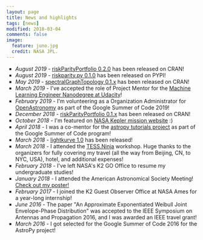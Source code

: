 ```yaml
---
layout: page
title: News and highlights
tags: [news]
modified: 2018-03-04
comments: false
image:
  feature: juno.jpg
  credit: NASA JPL.
---
```


<ul style="list-style-type:square">
   <li> <i>August 2019</i> - <a href="https://www.github.com/dppalomar/riskParityPortfolio"><u>riskParityPortfolio 0.2.0</u></a> has been released on CRAN!
   <li> <i>August 2019</i> - <a href="https://www.github.com/mirca/riskparity.py"><u>riskparity.py 0.1.0</u></a> has been released on PYPI!
   <li> <i>May 2019</i> - <a href="https://www.github.com/dppalomar/spectralGraphTopology"><u>spectralGraphTopology 0.1.x</u></a> has been released on CRAN!
   <li> <i>March 2019</i> - I've accepted the role of Project Mentor for the <a href="https://www.udacity.com/course/machine-learning-engineer-nanodegree--nd009t">Machine Learning Engineer Nanodegree at Udacity</a>!
   <li> <i>February 2019</i> - I'm volunteering as a Organization Administrator for <a href="https://openastronomy.org/gsoc/gsoc2019/#/mentors"><u>OpenAstronomy</u></a>
   as part of the Google Summer of Code 2019!
   <li> <i>December 2018</i> - <a href="https://www.github.com/dppalomar/riskParityPortfolio"><u>riskParityPortfolio 0.1.x</u></a> has been released on CRAN!
   <li> <i>October 2018</i> - I'm featured on <a href="https://exoplanets.nasa.gov/news/1529/meet-the-kepler-mission-team/"><u>NASA Kepler mission website</u></a> :)
   <li> <i> April 2018 </i>- I was a co-mentor for the
   <a href="https://github.com/astropy/astropy-tutorials">astropy tutorials project</a> as part of the Google Summer of Code program!
   <li> <i> March 2018 </i> - <a href="https://keplerscience.arc.nasa.gov/new-kepler-data-analysis-tools-and-tutorials-lightkurve-v10.html">
   <u>lightkurve 1.0</u></a> has been released!
   <li> <i>March 2018</i> - I attended the <a href="https://tess.ninja"><u>TESS.Ninja</u></a> workshop.
Huge thanks to the organizers for fully covering my travel (all the way from Beijing,
CN, to NYC, USA), hotel, and additional expenses!
   <li> <i>February 2018</i> - I've left NASA's K2 GO Office to resume my undergraduate studies!
   <li> <i>January 2018</i> - I attended the American Astronomical Society Meeting!<a href="https://github.com/mirca/ze_aas_poster/blob/master/poster.pdf">
   <u>Check out my poster!</u></a>
   <li> <i>February 2017</i> - I joined the K2 Guest Observer Office at NASA Ames for a year-long internship!
   <li> <i>June 2016</i> - The paper "An Approximate Exponentiated Weibull Joint Envelope-Phase Distribution"
was accepted to the IEEE Symposium on Antennas and Propagation 2016, and I was
awarded an IEEE travel grant!
   <li> <i>March 2016</i> - I got selected for the Google Summer of Code 2016 for the AstroPy project!
